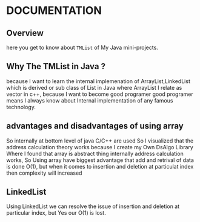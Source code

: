 #	DOCUMENTATION

## Overview
here you get to know about `TMList` of My Java mini-projects.

## Why The TMList in Java ?
because I want to learn the internal implemenation of ArrayList,LinkedList which is derived or sub class of List in Java where ArrayList I relate as vector in c++, because I want to become good programer
good programer means I always know about Internal implementation of any famous technology.

## advantages and disadvantages of using array
So internally at bottom level of java C/C++ are  used So I visualized that the address calculation theory works because I create my Own DsAlgo Library Where I found that array is abstract thing internally address calculation works,
So Using array have biggest advantage that add and retrival of data is done O(1), but when it comes to insertion and deletion at particulat index then complexity will increased

## LinkedList
Using LinkedList we can resolve the issue of insertion and deletion at particular index, but Yes our O(1) is lost.